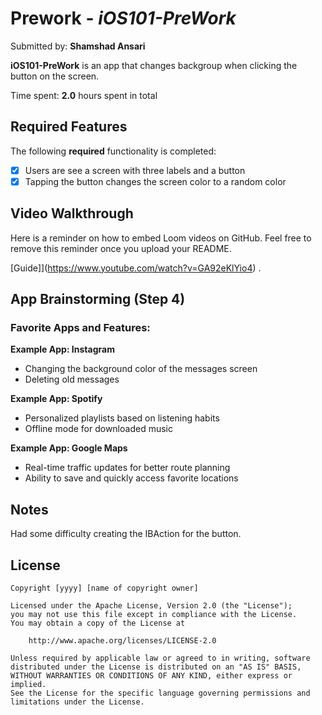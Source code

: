 # Prework - *iOS101-PreWork*

Submitted by: **Shamshad Ansari**

**iOS101-PreWork** is an app that changes backgroup when clicking the button on the screen. 

Time spent: **2.0** hours spent in total

## Required Features

The following **required** functionality is completed:

- [x] Users are see a screen with three labels and a button
- [x] Tapping the button changes the screen color to a random color
 
## Video Walkthrough

Here is a reminder on how to embed Loom videos on GitHub. Feel free to remove this reminder once you upload your README. 

[Guide]](https://www.youtube.com/watch?v=GA92eKlYio4) .

## App Brainstorming (Step 4)

### Favorite Apps and Features:

**Example App: Instagram**  
- Changing the background color of the messages screen  
- Deleting old messages  

**Example App: Spotify**  
- Personalized playlists based on listening habits  
- Offline mode for downloaded music  

**Example App: Google Maps**  
- Real-time traffic updates for better route planning  
- Ability to save and quickly access favorite locations 

## Notes
Had some difficulty creating the IBAction for the button.

## License

    Copyright [yyyy] [name of copyright owner]

    Licensed under the Apache License, Version 2.0 (the "License");
    you may not use this file except in compliance with the License.
    You may obtain a copy of the License at

        http://www.apache.org/licenses/LICENSE-2.0

    Unless required by applicable law or agreed to in writing, software
    distributed under the License is distributed on an "AS IS" BASIS,
    WITHOUT WARRANTIES OR CONDITIONS OF ANY KIND, either express or implied.
    See the License for the specific language governing permissions and
    limitations under the License.

 

